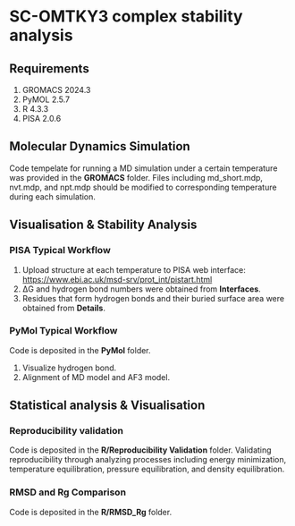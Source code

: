 # SC-OMTKY3 complex stability analysis
## Requirements
1. GROMACS 2024.3
1. PyMOL 2.5.7
1. R 4.3.3
1. PISA 2.0.6
## Molecular Dynamics Simulation ##
Code tempelate for running a MD simulation under a certain temperature was provided in the **GROMACS** folder. Files including md_short.mdp, nvt.mdp, and npt.mdp should be modified to corresponding temperature during each simulation.
## Visualisation & Stability Analysis ## 
### PISA Typical Workflow ###
1. Upload structure at each temperature to PISA web interface: https://www.ebi.ac.uk/msd-srv/prot_int/pistart.html
2. ΔG and hydrogen bond numbers were obtained from **Interfaces**.
3. Residues that form hydrogen bonds and their buried surface area were obtained from **Details**.
### PyMol Typical Workflow ###
Code is deposited in the **PyMol** folder.
1. Visualize hydrogen bond. 
2. Alignment of MD model and AF3 model.
## Statistical analysis & Visualisation ##
### Reproducibility validation ###
Code is deposited in the **R/Reproducibility Validation** folder.
Validating reproducibility through analyzing processes including energy minimization, temperature equilibration, pressure equilibration, and density equilibration.
### RMSD and Rg Comparison ###
Code is deposited in the **R/RMSD_Rg** folder.
